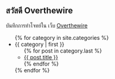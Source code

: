 ## สวัสดี Overthewire

บันทึกการทำโจทย์ใน เว็บ [Overthewire](https://overthewire.org/wargames/)

<ul>
{% for category in site.categories %}
  <li><a name="{{ category | first }}">{{ category | first }}</a>
    <ul>
    {% for post in category.last %}
      <li><a href="{{ post.url | prepend:site.baseurl }}">{{ post.title }}</a></li>
    {% endfor %}
    </ul>
  </li>
{% endfor %}
</ul>
